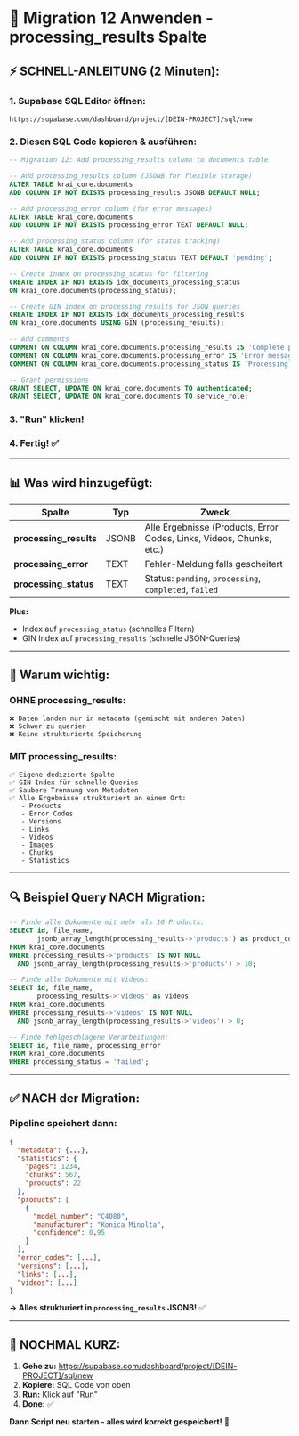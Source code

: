 # 🚀 Migration 12 Anwenden - processing_results Spalte

## ⚡ **SCHNELL-ANLEITUNG (2 Minuten):**

### **1. Supabase SQL Editor öffnen:**
```
https://supabase.com/dashboard/project/[DEIN-PROJECT]/sql/new
```

### **2. Diesen SQL Code kopieren & ausführen:**

```sql
-- Migration 12: Add processing_results column to documents table

-- Add processing_results column (JSONB for flexible storage)
ALTER TABLE krai_core.documents
ADD COLUMN IF NOT EXISTS processing_results JSONB DEFAULT NULL;

-- Add processing_error column (for error messages)
ALTER TABLE krai_core.documents
ADD COLUMN IF NOT EXISTS processing_error TEXT DEFAULT NULL;

-- Add processing_status column (for status tracking)
ALTER TABLE krai_core.documents
ADD COLUMN IF NOT EXISTS processing_status TEXT DEFAULT 'pending';

-- Create index on processing_status for filtering
CREATE INDEX IF NOT EXISTS idx_documents_processing_status
ON krai_core.documents(processing_status);

-- Create GIN index on processing_results for JSON queries
CREATE INDEX IF NOT EXISTS idx_documents_processing_results
ON krai_core.documents USING GIN (processing_results);

-- Add comments
COMMENT ON COLUMN krai_core.documents.processing_results IS 'Complete processing results from the pipeline (JSONB)';
COMMENT ON COLUMN krai_core.documents.processing_error IS 'Error message if processing failed';
COMMENT ON COLUMN krai_core.documents.processing_status IS 'Processing status: pending, processing, completed, failed';

-- Grant permissions
GRANT SELECT, UPDATE ON krai_core.documents TO authenticated;
GRANT SELECT, UPDATE ON krai_core.documents TO service_role;
```

### **3. "Run" klicken!**

### **4. Fertig! ✅**

---

## 📊 **Was wird hinzugefügt:**

| Spalte | Typ | Zweck |
|--------|-----|-------|
| **processing_results** | JSONB | Alle Ergebnisse (Products, Error Codes, Links, Videos, Chunks, etc.) |
| **processing_error** | TEXT | Fehler-Meldung falls gescheitert |
| **processing_status** | TEXT | Status: `pending`, `processing`, `completed`, `failed` |

**Plus:**
- Index auf `processing_status` (schnelles Filtern)
- GIN Index auf `processing_results` (schnelle JSON-Queries)

---

## 🎯 **Warum wichtig:**

### **OHNE processing_results:**
```
❌ Daten landen nur in metadata (gemischt mit anderen Daten)
❌ Schwer zu querien
❌ Keine strukturierte Speicherung
```

### **MIT processing_results:**
```
✅ Eigene dedizierte Spalte
✅ GIN Index für schnelle Queries
✅ Saubere Trennung von Metadaten
✅ Alle Ergebnisse strukturiert an einem Ort:
   - Products
   - Error Codes  
   - Versions
   - Links
   - Videos
   - Images
   - Chunks
   - Statistics
```

---

## 🔍 **Beispiel Query NACH Migration:**

```sql
-- Finde alle Dokumente mit mehr als 10 Products:
SELECT id, file_name, 
       jsonb_array_length(processing_results->'products') as product_count
FROM krai_core.documents
WHERE processing_results->'products' IS NOT NULL
  AND jsonb_array_length(processing_results->'products') > 10;

-- Finde alle Dokumente mit Videos:
SELECT id, file_name,
       processing_results->'videos' as videos
FROM krai_core.documents  
WHERE processing_results->'videos' IS NOT NULL
  AND jsonb_array_length(processing_results->'videos') > 0;

-- Finde fehlgeschlagene Verarbeitungen:
SELECT id, file_name, processing_error
FROM krai_core.documents
WHERE processing_status = 'failed';
```

---

## ✅ **NACH der Migration:**

### **Pipeline speichert dann:**
```json
{
  "metadata": {...},
  "statistics": {
    "pages": 1234,
    "chunks": 567,
    "products": 22
  },
  "products": [
    {
      "model_number": "C4080",
      "manufacturer": "Konica Minolta",
      "confidence": 0.95
    }
  ],
  "error_codes": [...],
  "versions": [...],
  "links": [...],
  "videos": [...]
}
```

**→ Alles strukturiert in `processing_results` JSONB!** ✅

---

## 🚀 **NOCHMAL KURZ:**

1. **Gehe zu:** https://supabase.com/dashboard/project/[DEIN-PROJECT]/sql/new
2. **Kopiere:** SQL Code von oben
3. **Run:** Klick auf "Run"
4. **Done:** ✅

**Dann Script neu starten - alles wird korrekt gespeichert!** 🎉

